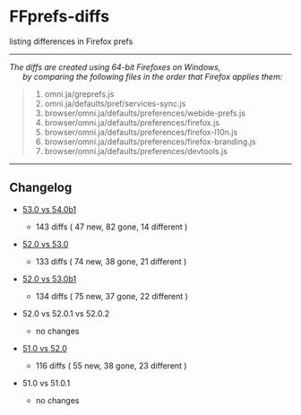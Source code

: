 # FFprefs-diffs
listing differences in Firefox prefs

___

_The diffs are created using 64-bit Firefoxes on Windows,  
&nbsp;&nbsp;&nbsp;&nbsp;&nbsp;&nbsp;by comparing the following files in the order that Firefox applies them:_

> 1. omni.ja/greprefs.js
> 2. omni.ja/defaults/pref/services-sync.js
> 3. browser/omni.ja/defaults/preferences/webide-prefs.js
> 4. browser/omni.ja/defaults/preferences/firefox.js
> 5. browser/omni.ja/defaults/preferences/firefox-l10n.js
> 6. browser/omni.ja/defaults/preferences/firefox-branding.js
> 7. browser/omni.ja/defaults/preferences/devtools.js

___

## Changelog

* [53.0 vs 54.0b1](https://github.com/earthlng/FFprefs-diffs/blob/master/diff-v53.0-vs-v54.0b1.log.js "53.0 vs 54.0b1")
  * 143 diffs ( 47 new, 82 gone, 14 different )

* [52.0 vs 53.0](https://github.com/earthlng/FFprefs-diffs/blob/master/diff-v52.0-vs-v53.0.log.js "52.0 vs 53.0")
  * 133 diffs ( 74 new, 38 gone, 21 different )

* [52.0 vs 53.0b1](https://github.com/earthlng/FFprefs-diffs/blob/master/diff-v52.0-vs-v53.0b1.log.js "52.0 vs 53.0b1")
  * 134 diffs ( 75 new, 37 gone, 22 different )

* 52.0 vs 52.0.1 vs 52.0.2
  * no changes

* [51.0 vs 52.0](https://github.com/earthlng/FFprefs-diffs/blob/master/diff-v51.0-vs-v52.0.log.js "51.0 vs 52.0")
  * 116 diffs ( 55 new, 38 gone, 23 different )

* 51.0 vs 51.0.1
  * no changes

